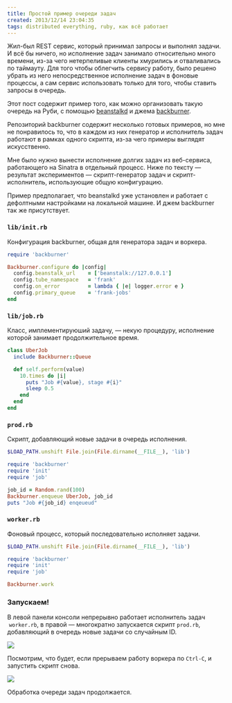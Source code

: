 ```yaml
---
title: Простой пример очереди задач
created: 2013/12/14 23:04:35
tags: distributed everything, ruby, как всё работает
---
```


Жил-был REST сервис, который принимал запросы и выполнял задачи. И всё бы ничего, но исполнение задач занимало относительно много времени, из-за чего нетерпеливые клиенты хмурились и отваливались по таймауту. Для того чтобы облегчить сервису работу, было решено убрать из него непосредственное исполнение задач в фоновые процессы, а сам сервис использовать только для того, чтобы ставить запросы в очередь.

Этот пост содержит пример того, как можно организовать такую очередь на Руби, с помощью [beanstalkd](http://kr.github.io/beanstalkd/) и джема [backburner](https://github.com/nesquena/backburner).

Репозиторий backburner содержит несколько готовых примеров, но мне не понравилось то, что в каждом из них генератор и исполнитель задач работают в рамках одного скрипта, из-за чего примеры выглядят искусственно.

Мне было нужно вынести исполнение долгих задач из веб-сервиса, работающего на Sinatra в отдельный процесс. Ниже по тексту — результат экспериментов — скрипт-генератор задач и скрипт-исполнитель, использующие общую конфигурацию.

Пример предполагает, что beanstalkd уже установлен и работает с дефолтными настройками на локальной машине. И джем backburner так же присутствует.

### `lib/init.rb`

Конфигурация backburner, общая для генератора задач и воркера.

```ruby
require 'backburner'

Backburner.configure do |config|
  config.beanstalk_url    = ['beanstalk://127.0.0.1']
  config.tube_namespace   = 'frank'
  config.on_error         = lambda { |e| logger.error e }
  config.primary_queue    = 'frank-jobs'
end
```

### `lib/job.rb`

Класс, имплементируюший задачу, — некую процедуру, исполнение которой занимает продолжительное время.

```ruby
class UberJob
  include Backburner::Queue

  def self.perform(value)
    10.times do |i|
      puts "Job #{value}, stage #{i}"
      sleep 0.5
    end
  end
end
```

### `prod.rb`

Скрипт, добавляющий новые задачи в очередь исполнения.

```ruby
$LOAD_PATH.unshift File.join(File.dirname(__FILE__), 'lib')

require 'backburner'
require 'init'
require 'job'

job_id = Random.rand(100)
Backburner.enqueue UberJob, job_id
puts "Job #{job_id} enqeueud"
```

### `worker.rb`

Фоновый процесс, который последовательно исполняет задачи.

```ruby
$LOAD_PATH.unshift File.join(File.dirname(__FILE__), 'lib')

require 'backburner'
require 'init'
require 'job'

Backburner.work
```

### Запускаем!

В левой панели консоли непрерывно работает исполнитель задач  `worker.rb`, в правой — многократно запускается скрипт `prod.rb`, добавляющий в очередь новые задачи со случайным ID.

![](http://media.drafts.cc/20131215002900.png)

Посмотрим, что будет, если прерываем работу воркера по `Ctrl-C`, и запустить скрипт снова.

![](http://media.drafts.cc/20131215002900.png)

Обработка очереди задач продолжается.
